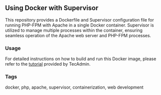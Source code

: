 ## Using Docker with Supervisor

This repository provides a Dockerfile and Supervisor configuration file for running PHP-FPM with Apache in a single Docker container. Supervisor is utilized to manage multiple processes within the container, ensuring seamless operation of the Apache web server and PHP-FPM processes.

### Usage

For detailed instructions on how to build and run this Docker image, please refer to the [tutorial](https://tecadmin.net) provided by TecAdmin.

### Tags

docker, php, apache, supervisor, containerization, web development
